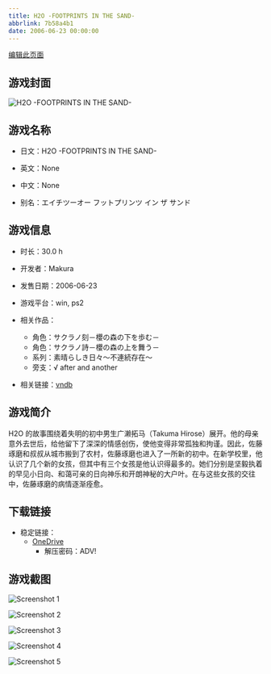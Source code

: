 ```yaml
---
title: H2O -FOOTPRINTS IN THE SAND-
abbrlink: 7b58a4b1
date: 2006-06-23 00:00:00
---
```

[编辑此页面](https://github.com/ACG-3/ADV3-source/blob/main/source/_posts/games/H2O%20-FOOTPRINTS%20IN%20THE%20SAND-.md)

## 游戏封面

![H2O -FOOTPRINTS IN THE SAND-](https://pan.timero.xyz/d/onedrive/img_lib_001/H2O%20-FOOTPRINTS%20IN%20THE%20SAND-_cover.avif)


## 游戏名称

- 日文：H2O -FOOTPRINTS IN THE SAND-
- 英文：None
- 中文：None

- 别名：エイチツーオー フットプリンツ イン ザ サンド


## 游戏信息

- 时长：30.0 h
- 开发者：Makura
- 发售日期：2006-06-23
- 游戏平台：win, ps2
- 相关作品：
   - 角色：サクラノ刻－櫻の森の下を歩む－
   - 角色：サクラノ詩－櫻の森の上を舞う－
   - 系列：素晴らしき日々～不連続存在～
   - 旁支：√ after and another

- 相关链接：[vndb](https://vndb.org/v473)


## 游戏简介

H2O 的故事围绕着失明的初中男生广濑拓马（Takuma Hirose）展开。他的母亲意外去世后，给他留下了深深的情感创伤，使他变得非常孤独和拘谨。因此，佐藤琢磨和叔叔从城市搬到了农村，佐藤琢磨也进入了一所新的初中。在新学校里，他认识了几个新的女孩，但其中有三个女孩是他认识得最多的。她们分别是坚毅执着的早见小日向、和蔼可亲的日向神乐和开朗神秘的大户叶。在与这些女孩的交往中，佐藤琢磨的病情逐渐痊愈。




## 下载链接

- 稳定链接：
    - [OneDrive](https://pan.timero.xyz/onedrive/adv_lib_001/H2O%20-FOOTPRINTS%20IN%20THE%20SAND-)
        - 解压密码：ADV!



## 游戏截图


![Screenshot 1](https://pan.timero.xyz/d/onedrive/img_lib_001/H2O%20-FOOTPRINTS%20IN%20THE%20SAND-_Screenshot_1.avif)

![Screenshot 2](https://pan.timero.xyz/d/onedrive/img_lib_001/H2O%20-FOOTPRINTS%20IN%20THE%20SAND-_Screenshot_2.avif)

![Screenshot 3](https://pan.timero.xyz/d/onedrive/img_lib_001/H2O%20-FOOTPRINTS%20IN%20THE%20SAND-_Screenshot_3.avif)

![Screenshot 4](https://pan.timero.xyz/d/onedrive/img_lib_001/H2O%20-FOOTPRINTS%20IN%20THE%20SAND-_Screenshot_4.avif)

![Screenshot 5](https://pan.timero.xyz/d/onedrive/img_lib_001/H2O%20-FOOTPRINTS%20IN%20THE%20SAND-_Screenshot_5.avif)

